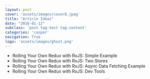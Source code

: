 ```yaml
---
layout: post
cover: 'assets/images/cover8.jpeg'
title: "Article Ideas"
date: "2016-01-12"
subclass: 'post tag-test tag-content'
categories: 'casper'
navigation: True
logo: 'assets/images/ghost.png'
---
```


- Rolling Your Own Redux with RxJS: Simple Example
- Rolling Your Own Redux with RxJS: Two Stores
- Rolling Your Own Redux with RxJS: Async Data Fetching Example
- Rolling Your Own Redux with RxJS: Dev Tools
